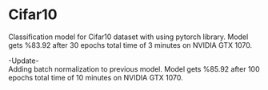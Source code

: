 # Cifar10
Classification model for Cifar10 dataset with using pytorch library. Model gets %83.92 after 30 epochs total time of 3 minutes on NVIDIA GTX 1070.

-Update- <br />
Adding batch normalization to previous model.  Model gets %85.92 after 100 epochs total time of 10 minutes on NVIDIA GTX 1070.
